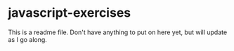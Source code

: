 # javascript-exercises
This is a readme file. Don't have anything to put on here yet, but will update as I go along.
